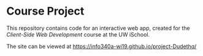# Course Project

This repository contains code for an interactive web app, created for the _Client-Side Web Development_ course at the UW iSchool.

The site can be viewed at <https://info340a-wi19.github.io/project-Dudethq/>
